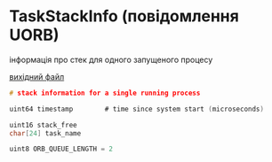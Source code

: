 # TaskStackInfo (повідомлення UORB)

інформація про стек для одного запущеного процесу

[вихідний файл](https://github.com/PX4/PX4-Autopilot/blob/release/1.15/msg/TaskStackInfo.msg)

```c
# stack information for a single running process

uint64 timestamp        # time since system start (microseconds)

uint16 stack_free
char[24] task_name

uint8 ORB_QUEUE_LENGTH = 2

```
